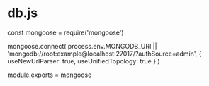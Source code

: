 # db.js
const mongoose = require('mongoose')

mongoose.connect(
  process.env.MONGODB_URI || 'mongodb://root:example@localhost:27017/?authSource=admin',
  {
    useNewUrlParser: true,
    useUnifiedTopology: true
  }
)

module.exports = mongoose

